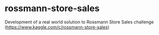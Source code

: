 # rossmann-store-sales
Development of a real world solution to Rossmann Store Sales challenge (https://www.kaggle.com/c/rossmann-store-sales)
